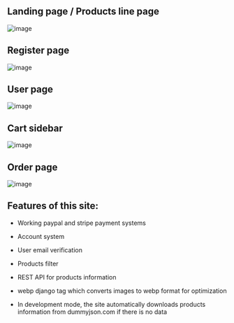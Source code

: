 ## Landing page / Products line page

![image](https://github.com/user-attachments/assets/ddb7030a-a1b5-43a4-b871-1fcf0f44066b)


## Register page

![image](https://github.com/user-attachments/assets/1cf3e8d0-abf6-4fb0-a704-702852dacaa3)

## User page

![image](https://github.com/user-attachments/assets/01b38302-8610-47c8-8ee2-f8c8c5b2c116)

## Cart sidebar

![image](https://github.com/user-attachments/assets/31f20fc3-6b8c-4cca-af56-2a8e21c3b9e4)

## Order page

![image](https://github.com/user-attachments/assets/bcf2b6f2-7e59-4ac6-a3f8-d95d004108bc)

## Features of this site:
- Working paypal and stripe payment systems

- Account system

- User email verification

- Products filter

- REST API for products information

- webp django tag which converts images to webp format for optimization

- In development mode, the site automatically downloads products information from dummyjson.com if there is no data


